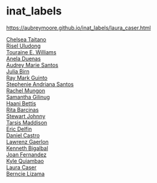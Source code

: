 # inat_labels

https://aubreymoore.github.io/inat_labels/laura_caser.html

<a href="https://aubreymoore.github.io/inat_labels/Chelsea%20Taitano.html">Chelsea Taitano</a><br>
<a href="https://aubreymoore.github.io/inat_labels/Risel%20Uludong.html">Risel Uludong</a><br>
<a href="https://aubreymoore.github.io/inat_labels/Touraine%20E.%20Williams.html">Touraine E. Williams</a><br>
<a href="https://aubreymoore.github.io/inat_labels/Anela%20Duenas.html">Anela Duenas</a><br>
<a href="https://aubreymoore.github.io/inat_labels/Audrey%20Marie%20Santos.html">Audrey Marie Santos</a><br>
<a href="https://aubreymoore.github.io/inat_labels/Julia%20Birn.html">Julia Birn</a><br>
<a href="https://aubreymoore.github.io/inat_labels/Ray%20Mark%20Guinto.html">Ray Mark Guinto</a><br>
<a href="https://aubreymoore.github.io/inat_labels/Stephenie%20Andriana%20Santos.html">Stephenie Andriana Santos</a><br>
<a href="https://aubreymoore.github.io/inat_labels/Rachel%20Mungon.html">Rachel Mungon</a><br>
<a href="https://aubreymoore.github.io/inat_labels/Samantha%20Gilinug.html">Samantha Gilinug</a><br>
<a href="https://aubreymoore.github.io/inat_labels/Haani%20Bettis.html">Haani Bettis</a><br>
<a href="https://aubreymoore.github.io/inat_labels/Rita%20Barcinas.html">Rita Barcinas</a><br>
<a href="https://aubreymoore.github.io/inat_labels/Stewart%20Johnny.html">Stewart Johnny</a><br>
<a href="https://aubreymoore.github.io/inat_labels/Tarsis%20Maddison.html">Tarsis Maddison</a><br>
<a href="https://aubreymoore.github.io/inat_labels/Eric%20Delfin.html">Eric Delfin</a><br>
<a href="https://aubreymoore.github.io/inat_labels/Daniel%20Castro.html">Daniel Castro</a><br>
<a href="https://aubreymoore.github.io/inat_labels/Lawrenz%20Gaerlon.html">Lawrenz Gaerlon</a><br>
<a href="https://aubreymoore.github.io/inat_labels/Kenneth%20Bigalbal.html">Kenneth Bigalbal</a><br>
<a href="https://aubreymoore.github.io/inat_labels/Joan%20Fernandez.html">Joan Fernandez</a><br>
<a href="https://aubreymoore.github.io/inat_labels/Kyle%20Quiambao.html">Kyle Quiambao</a><br>
<a href="https://aubreymoore.github.io/inat_labels/Laura%20Caser.html">Laura Caser</a><br>
<a href="https://aubreymoore.github.io/inat_labels/Berncie%20Lizama.html">Berncie Lizama</a><br>

